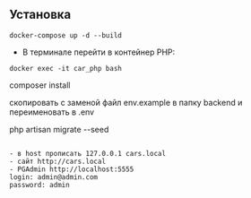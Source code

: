 ## Установка
```
docker-compose up -d --build
```
- В терминале перейти в контейнер PHP:
```
docker exec -it car_php bash
```
composer install

скопировать с заменой файл env.example в папку backend и переименовать в .env

php artisan migrate --seed
```

- в host прописать 127.0.0.1 cars.local
- сайт http://cars.local
- PGAdmin http://localhost:5555  
login: admin@admin.com  
password: admin